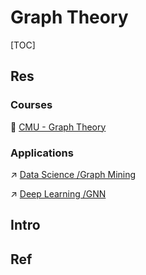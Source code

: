 # Graph Theory

[TOC]

## Res
### Courses
🏫 [CMU - Graph Theory](https://www.math.cmu.edu/~af1p/Teaching/GT/)


### Applications
↗ [Data Science /Graph Mining](../../../../Data%20Science/⛏️%20Data%20Mining/Graph%20Mining/Graph%20Mining.md)

↗ [Deep Learning /GNN](../../../../Artificial%20Intelligence/🗝️%20AI_Core/Deep%20Learning%20(Neural%20Network)/GNN/GNN.md)



## Intro


## Ref
